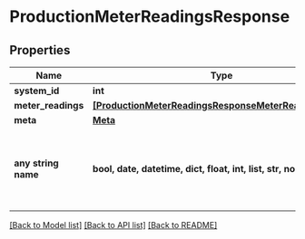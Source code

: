 # ProductionMeterReadingsResponse


## Properties
Name | Type | Description | Notes
------------ | ------------- | ------------- | -------------
**system_id** | **int** |  | 
**meter_readings** | [**[ProductionMeterReadingsResponseMeterReadingsInner]**](ProductionMeterReadingsResponseMeterReadingsInner.md) |  | 
**meta** | [**Meta**](Meta.md) |  | 
**any string name** | **bool, date, datetime, dict, float, int, list, str, none_type** | any string name can be used but the value must be the correct type | [optional]

[[Back to Model list]](../README.md#documentation-for-models) [[Back to API list]](../README.md#documentation-for-api-endpoints) [[Back to README]](../README.md)


